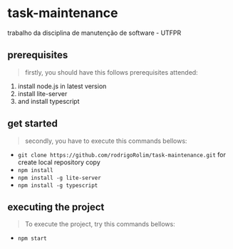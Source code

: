 # task-maintenance

trabalho da disciplina de manutenção de software - UTFPR
## prerequisites
 > firstly, you should have this follows prerequisites attended:
  1. install node.js in latest version 
  2. install lite-server
  3. and install typescript
## get started
> secondly, you have to execute this commands bellows:
* `git clone https://github.com/rodrigoRolim/task-maintenance.git` for create local repository copy
* `npm install`
* `npm install -g lite-server`
* `npm install -g typescript`
## executing the project
> To execute the project, try this commands bellows:
 * `npm start`
